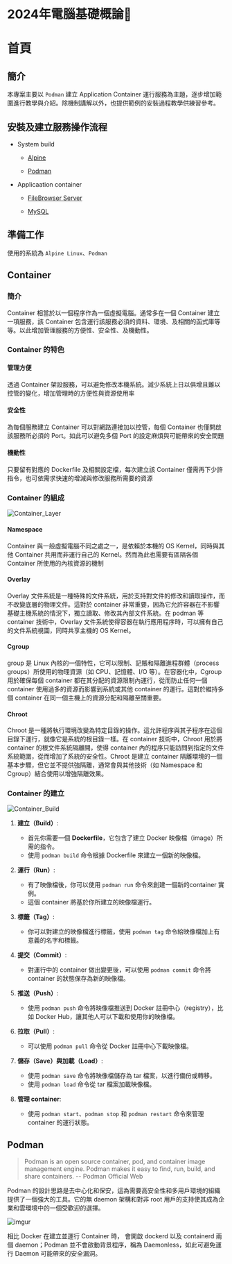 # 2024年電腦基礎概論📝

# 首頁

## 簡介
本專案主要以 `Podman` 建立 Application Container 運行服務為主題，逐步增加範圍進行教學與介紹。除機制講解以外，也提供範例的安裝過程教學供練習參考。

## 安裝及建立服務操作流程


- System build

  - [Alpine](https://github.com/CUTe-CCNL/upboardbox/blob/main/System%20Build/Build%20Alpine/README.md)

  - [Podman](https://github.com/CUTe-CCNL/upboardbox/blob/main/System%20Build/Podman/README.md)

- Applicaation container

  - [FileBrowser Server](https://github.com/CUTe-CCNL/upboardbox/blob/main/Application%20Container/File%20Browser%20Server/README.md)

  - [MySQL](https://github.com/CUTe-CCNL/upboardbox/blob/main/Application%20Container/MySQL/README.md)

## 準備工作

使用的系統為 `Alpine Linux`、`Podman`

## Container
### 簡介

Container 相當於以一個程序作為一個虛擬電腦。通常多在一個 Container 建立一項服務，該 Container 包含運行該服務必須的資料、環境、及相關的函式庫等等。以此增加管理服務的方便性、安全性、及機動性。

### Container 的特色

#### 管理方便

透過 Container 架設服務，可以避免修改本機系統。減少系統上日以俱增且難以控管的變化，增加管理時的方便性與資源使用率

#### 安全性

為每個服務建立 Container 可以對網路連接加以控管，每個 Container 也僅開啟該服務所必須的 Port。如此可以避免多個 Port 的設定麻煩與可能帶來的安全問題

#### 機動性

只要留有對應的 Dockerfile 及相關設定檔，每次建立該 Container 僅需再下少許指令，也可依需求快速的增減與修改服務所需要的資源

### Container 的組成

![Container_Layer](https://imgur.com/wCmxGTK.png)

#### Namespace

Container 與一般虛擬電腦不同之處之一，是依賴於本機的 OS Kernel，同時與其他 Container 共用而非運行自己的 Kernel。然而為此也需要有區隔各個 Container 所使用的內核資源的機制

#### Overlay

Overlay 文件系統是一種特殊的文件系統，用於支持對文件的修改和讀取操作，而不改變底層的物理文件。這對於 container 非常重要，因為它允許容器在不影響基礎主機系統的情況下，獨立讀取、修改其內部文件系統。在 podman 等 container 技術中，Overlay 文件系統使得容器在執行應用程序時，可以擁有自己的文件系統視圖，同時共享主機的 OS Kernel。

#### Cgroup

group 是 Linux 內核的一個特性，它可以限制、記賬和隔離進程群體（process groups）所使用的物理資源（如 CPU、記憶體、I/O 等）。在容器化中，Cgroup 用於確保每個 container 都在其分配的資源限制內運行，從而防止任何一個 container 使用過多的資源而影響到系統或其他 container 的運行。這對於維持多個 container 在同一個主機上的資源分配和隔離至關重要。

#### Chroot

Chroot 是一種將執行環境改變為特定目錄的操作。這允許程序與其子程序在這個目錄下運行，就像它是系統的根目錄一樣。在 container 技術中，Chroot 用於將 container 的根文件系統隔離開，使得 container 內的程序只能訪問到指定的文件系統範圍，從而增加了系統的安全性。Chroot 是建立 container 隔離環境的一個基本步驟，但它並不提供強隔離，通常會與其他技術（如 Namespace 和 Cgroup）結合使用以增強隔離效果。

### Container 的建立

![Container_Build](https://imgur.com/NpXkQBE.png)

1. **建立（Build）**:
   - 首先你需要一個 **Dockerfile**，它包含了建立 Docker 映像檔（image）所需的指令。
   - 使用 `podman build` 命令根據 Dockerfile 來建立一個新的映像檔。

2. **運行（Run）**:
   - 有了映像檔後，你可以使用 `podman run` 命令來創建一個新的container 實例。
   - 這個 container 將基於你所建立的映像檔運行。

3. **標籤（Tag）**:
   - 你可以對建立的映像檔進行標籤，使用 `podman tag` 命令給映像檔加上有意義的名字和標籤。

4. **提交（Commit）**:
   - 對運行中的 container 做出變更後，可以使用 `podman commit` 命令將 container 的狀態保存為新的映像檔。

5. **推送（Push）**:
   - 使用 `podman push` 命令將映像檔推送到 Docker 註冊中心（registry），比如 Docker Hub，讓其他人可以下載和使用你的映像檔。

6. **拉取（Pull）**:
   - 可以使用 `podman pull` 命令從 Docker 註冊中心下載映像檔。

7. **儲存（Save）**與**加載（Load）**:
   - 使用 `podman save` 命令將映像檔儲存為 tar 檔案，以進行備份或轉移。
   - 使用 `podman load` 命令從 tar 檔案加載映像檔。

8. **管理 container**:
   - 使用 `podman start`、`podman stop` 和 `podman restart` 命令來管理 container 的運行狀態。


## Podman

>Podman is an open source container, pod, and container image management engine. Podman makes it easy to find, run, build, and share containers.
>-- Podman Official Web

Podman 的設計思路是去中心化和保安，這為需要高安全性和多用戶環境的組織提供了一個強大的工具。它的無 daemon 架構和對非 root 用戶的支持使其成為企業和雲環境中的一個受歡迎的選擇。

![imgur](https://imgur.com/uPx2eDb.png)

相比 Docker 在建立並運行 Container 時，
會開啟 dockerd 以及 containerd 兩個 daemon；Podman 並不會啟動背景程序，稱為 Daemonless，如此可避免運行 Daemon 可能帶來的安全漏洞。

